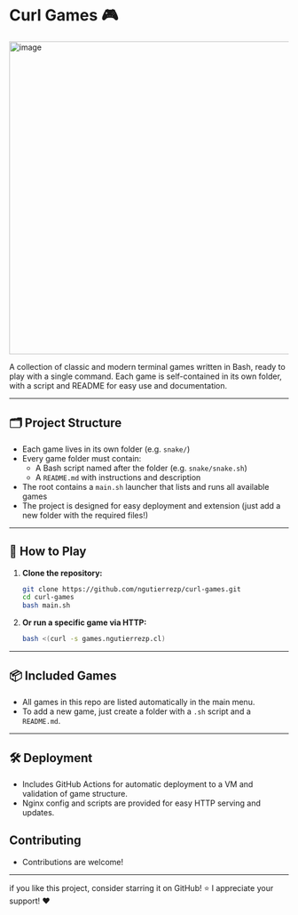 # Curl Games 🎮

<img width="596" height="563" alt="image" src="https://github.com/user-attachments/assets/c765a39e-880d-4ecc-b042-fc714472d3db" />

A collection of classic and modern terminal games written in Bash, ready to play with a single command. Each game is self-contained in its own folder, with a script and README for easy use and documentation.

---

## 🗂️ Project Structure
- Each game lives in its own folder (e.g. `snake/`)
- Every game folder must contain:
  - A Bash script named after the folder (e.g. `snake/snake.sh`)
  - A `README.md` with instructions and description
- The root contains a `main.sh` launcher that lists and runs all available games
- The project is designed for easy deployment and extension (just add a new folder with the required files!)

---

## 🚀 How to Play

1. **Clone the repository:**
   ```bash
   git clone https://github.com/ngutierrezp/curl-games.git
   cd curl-games
   bash main.sh
   ```
2. **Or run a specific game via HTTP:**
   ```bash
   bash <(curl -s games.ngutierrezp.cl)
   ```

---

## 📦 Included Games
- All games in this repo are listed automatically in the main menu.
- To add a new game, just create a folder with a `.sh` script and a `README.md`.

---

## 🛠️ Deployment
- Includes GitHub Actions for automatic deployment to a VM and validation of game structure.
- Nginx config and scripts are provided for easy HTTP serving and updates.

## Contributing
- Contributions are welcome!

---
if you like this project, consider starring it on GitHub! ⭐
I appreciate your support! ❤️

